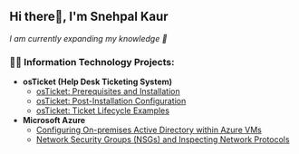 ## Hi there👋, I'm Snehpal Kaur
*I am currently expanding my knowledge 🙂*

<h3>👨‍💻 Information Technology Projects:</h3>
  
- <b>osTicket (Help Desk Ticketing System)</b>
  - [osTicket: Prerequisites and Installation](https://github.com/snehpalkaur/osticket-prereqs)
  - [osTicket: Post-Installation Configuration](https://github.com/snehpalkaur/post-install-config)
  - [osTicket: Ticket Lifecycle Examples](https://github.com/snehpalkaur/ticket-lifecycle)
- <b>Microsoft Azure</b>
  - [Configuring On-premises Active Directory within Azure VMs](https://github.com/snehpalkaur/configure-ad)
  - [Network Security Groups (NSGs) and Inspecting Network Protocols](https://github.com/snehpalkaur/azure-network-protocols)
  


